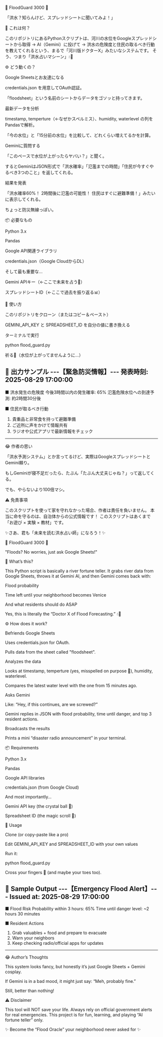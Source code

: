 🌊 FloodGuard 3000 🚨

「洪水？知らんけど、スプレッドシートに聞いてみよ！」

🧐 これは何？

このリポジトリにあるPythonスクリプトは、河川の水位をGoogleスプレッドシートから取得 → AI（Gemini）に投げて → 洪水の危険度と住民の取るべき行動を教えてくれるという、まるで「河川版ドクターX」みたいなシステムです。
そう、つまり「洪水占いマシーン」💧🔮

⚙️ どう動くの？

Google Sheetsとお友達になる

credentials.json を用意してOAuth認証。

「floodsheet」という名前のシートからデータをゴソッと持ってきます。

最新データを分析

timestamp, temperture（←なぜかスペルミス）、humidity, waterlevel の列をPandasで解析。

「今の水位」と「15分前の水位」を比較して、どれくらい増えてるかを計算。

Geminiに質問する

「このペースで水位が上がったらヤバい？」と聞く。

するとGeminiはJSON形式で「洪水確率」「氾濫までの時間」「住民が今すぐやるべき3つのこと」を返してくれる。

結果を発表

「洪水確率60%！ 2時間後に氾濫の可能性！ 住民はすぐに避難準備！」みたいに表示してくれる。

ちょっと防災無線っぽい。

📦 必要なもの

Python 3.x

Pandas

Google API関連ライブラリ

credentials.json（Google CloudからDL）

そして最も重要な…

Gemini APIキー（←ここで未来を占う🔑）

スプレッドシートID（←ここで過去を振り返る📊）

🚀 使い方

このリポジトリをクローン（またはコピー＆ペースト）

GEMINI_API_KEY と SPREADSHEET_ID を自分の値に書き換える

ターミナルで実行

python flood_guard.py


祈る🙏（水位が上がってませんように…）

🤖 出力サンプル
---【緊急防災情報】---
発表時刻: 2025-08-29 17:00:00
---------------------------------
■ 洪水発生の危険度
  今後3時間以内の発生確率: 65%
  氾濫危険水位への到達予測: 約2時間30分後

■ 住民が取るべき行動
  1. 貴重品と非常食を持って避難準備
  2. ご近所に声をかけて情報共有
  3. ラジオや公式アプリで最新情報をチェック
---------------------------------

😂 作者の思い

「洪水予測システム」とか言ってるけど、実際はGoogleスプレッドシートとGemini頼り。

もしGeminiが寝不足だったら、たぶん「たぶん大丈夫じゃね？」って返してくる。

でも、やらないより100倍マシ。

⚠️ 免責事項

このスクリプトを使って家を守れなかった場合、作者は責任を負いません。
本当に命を守るのは、自治体からの公式情報です！
このスクリプトはあくまで「お遊び × 実験 × 教材」です。

✨さあ、君も「未来を読む洪水占い師」になろう！✨

🌊 FloodGuard 3000 🚨

"Floods? No worries, just ask Google Sheets!"

🧐 What’s this?

This Python script is basically a river fortune teller.
It grabs river data from Google Sheets, throws it at Gemini AI, and then Gemini comes back with:

Flood probability

Time left until your neighborhood becomes Venice

And what residents should do ASAP

Yes, this is literally the “Doctor X of Flood Forecasting.” 💧🔮

⚙️ How does it work?

Befriends Google Sheets

Uses credentials.json for OAuth.

Pulls data from the sheet called "floodsheet".

Analyzes the data

Looks at timestamp, temperture (yes, misspelled on purpose 🤷), humidity, waterlevel.

Compares the latest water level with the one from 15 minutes ago.

Asks Gemini

Like: “Hey, if this continues, are we screwed?”

Gemini replies in JSON with flood probability, time until danger, and top 3 resident actions.

Broadcasts the results

Prints a mini “disaster radio announcement” in your terminal.

📦 Requirements

Python 3.x

Pandas

Google API libraries

credentials.json (from Google Cloud)

And most importantly…

Gemini API key (the crystal ball 🔑)

Spreadsheet ID (the magic scroll 📜)

🚀 Usage

Clone (or copy-paste like a pro)

Edit GEMINI_API_KEY and SPREADSHEET_ID with your own values

Run it:

python flood_guard.py


Cross your fingers 🤞 (and maybe your toes too).

🤖 Sample Output
---【Emergency Flood Alert】---
Issued at: 2025-08-29 17:00:00
---------------------------------
■ Flood Risk
  Probability within 3 hours: 65%
  Time until danger level: ~2 hours 30 minutes

■ Resident Actions
  1. Grab valuables + food and prepare to evacuate
  2. Warn your neighbors
  3. Keep checking radio/official apps for updates
---------------------------------

😂 Author’s Thoughts

This system looks fancy, but honestly it’s just Google Sheets + Gemini cosplay.

If Gemini is in a bad mood, it might just say: “Meh, probably fine.”

Still, better than nothing!

⚠️ Disclaimer

This tool will NOT save your life.
Always rely on official government alerts for real emergencies.
This project is for fun, learning, and playing “AI fortune teller” only.

✨ Become the “Flood Oracle” your neighborhood never asked for ✨